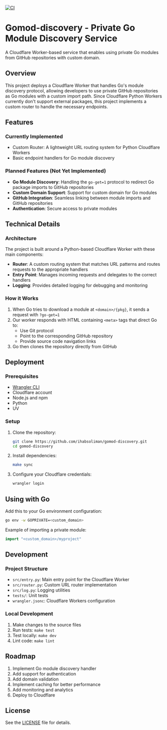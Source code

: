 [![CI](https://github.com/ihabsoliman/gomod-discovery/actions/workflows/ci.yml/badge.svg)](https://github.com/ihabsoliman/gomod-discovery/actions/workflows/ci.yml)

# Gomod-discovery - Private Go Module Discovery Service

A Cloudflare Worker-based service that enables using private Go modules from GitHub repositories with custom domain.

## Overview

This project deploys a Cloudflare Worker that handles Go's module discovery protocol, allowing developers to use private GitHub repositories as Go modules with a custom import path. Since Cloudflare Python Workers currently don't support external packages, this project implements a custom router to handle the necessary endpoints.

## Features

### Currently Implemented
- Custom Router: A lightweight URL routing system for Python Cloudflare Workers
- Basic endpoint handlers for Go module discovery

### Planned Features (Not Yet Implemented)
- **Go Module Discovery**: Handling the `go-get=1` protocol to redirect Go package imports to GitHub repositories
- **Custom Domain Support**: Support for custom domain for Go modules
- **GitHub Integration**: Seamless linking between module imports and GitHub repositories
- **Authentication**: Secure access to private modules

## Technical Details

### Architecture

The project is built around a Python-based Cloudflare Worker with these main components:

- **Router**: A custom routing system that matches URL patterns and routes requests to the appropriate handlers
- **Entry Point**: Manages incoming requests and delegates to the correct handlers
- **Logging**: Provides detailed logging for debugging and monitoring

### How it Works

1. When Go tries to download a module at `<domain>/{pkg}`, it sends a request with `?go-get=1`
2. Our worker responds with HTML containing `<meta>` tags that direct Go to:
   - Use Git protocol
   - Point to the corresponding GitHub repository
   - Provide source code navigation links
3. Go then clones the repository directly from GitHub

## Deployment

### Prerequisites

- [Wrangler CLI](https://developers.cloudflare.com/workers/wrangler/install-and-update/)
- Cloudflare account
- Node.js and npm
- Python
- UV

### Setup

1. Clone the repository:
   ```bash
   git clone https://github.com/ihabsoliman/gomod-discovery.git
   cd gomod-discovery
   ```

2. Install dependencies:
   ```bash
   make sync
   ```

3. Configure your Cloudflare credentials:
   ```bash
   wrangler login
   ```


## Using with Go

Add this to your Go environment configuration:
```bash
go env -w GOPRIVATE=<custom_domain>
```

Example of importing a private module:
```go
import "<custom_domain>/myproject"
```

## Development

### Project Structure

- `src/entry.py`: Main entry point for the Cloudflare Worker
- `src/router.py`: Custom URL router implementation
- `src/log.py`: Logging utilities
- `tests/`: Unit tests
- `wrangler.jsonc`: Cloudflare Workers configuration

### Local Development

1. Make changes to the source files
2. Run tests: `make test`
3. Test locally: `make dev`
4. Lint code: `make lint`

## Roadmap

1. Implement Go module discovery handler
2. Add support for authentication
3. Add domain validation
4. Implement caching for better performance
5. Add monitoring and analytics
6. Deploy to Cloudflare

## License

See the [LICENSE](LICENSE) file for details.